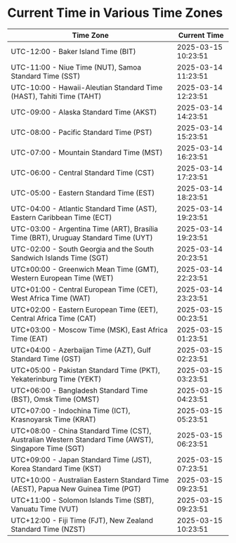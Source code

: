 # Current Time in Various Time Zones

| Time Zone | Current Time |
|-----------|--------------|
| UTC-12:00 - Baker Island Time (BIT) | 2025-03-15 10:23:51 |
| UTC-11:00 - Niue Time (NUT), Samoa Standard Time (SST) | 2025-03-14 11:23:51 |
| UTC-10:00 - Hawaii-Aleutian Standard Time (HAST), Tahiti Time (TAHT) | 2025-03-14 12:23:51 |
| UTC-09:00 - Alaska Standard Time (AKST) | 2025-03-14 14:23:51 |
| UTC-08:00 - Pacific Standard Time (PST) | 2025-03-14 15:23:51 |
| UTC-07:00 - Mountain Standard Time (MST) | 2025-03-14 16:23:51 |
| UTC-06:00 - Central Standard Time (CST) | 2025-03-14 17:23:51 |
| UTC-05:00 - Eastern Standard Time (EST) | 2025-03-14 18:23:51 |
| UTC-04:00 - Atlantic Standard Time (AST), Eastern Caribbean Time (ECT) | 2025-03-14 19:23:51 |
| UTC-03:00 - Argentina Time (ART), Brasília Time (BRT), Uruguay Standard Time (UYT) | 2025-03-14 19:23:51 |
| UTC-02:00 - South Georgia and the South Sandwich Islands Time (SGT) | 2025-03-14 20:23:51 |
| UTC±00:00 - Greenwich Mean Time (GMT), Western European Time (WET) | 2025-03-14 22:23:51 |
| UTC+01:00 - Central European Time (CET), West Africa Time (WAT) | 2025-03-14 23:23:51 |
| UTC+02:00 - Eastern European Time (EET), Central Africa Time (CAT) | 2025-03-15 00:23:51 |
| UTC+03:00 - Moscow Time (MSK), East Africa Time (EAT) | 2025-03-15 01:23:51 |
| UTC+04:00 - Azerbaijan Time (AZT), Gulf Standard Time (GST) | 2025-03-15 02:23:51 |
| UTC+05:00 - Pakistan Standard Time (PKT), Yekaterinburg Time (YEKT) | 2025-03-15 03:23:51 |
| UTC+06:00 - Bangladesh Standard Time (BST), Omsk Time (OMST) | 2025-03-15 04:23:51 |
| UTC+07:00 - Indochina Time (ICT), Krasnoyarsk Time (KRAT) | 2025-03-15 05:23:51 |
| UTC+08:00 - China Standard Time (CST), Australian Western Standard Time (AWST), Singapore Time (SGT) | 2025-03-15 06:23:51 |
| UTC+09:00 - Japan Standard Time (JST), Korea Standard Time (KST) | 2025-03-15 07:23:51 |
| UTC+10:00 - Australian Eastern Standard Time (AEST), Papua New Guinea Time (PGT) | 2025-03-15 09:23:51 |
| UTC+11:00 - Solomon Islands Time (SBT), Vanuatu Time (VUT) | 2025-03-15 09:23:51 |
| UTC+12:00 - Fiji Time (FJT), New Zealand Standard Time (NZST) | 2025-03-15 10:23:51 |

